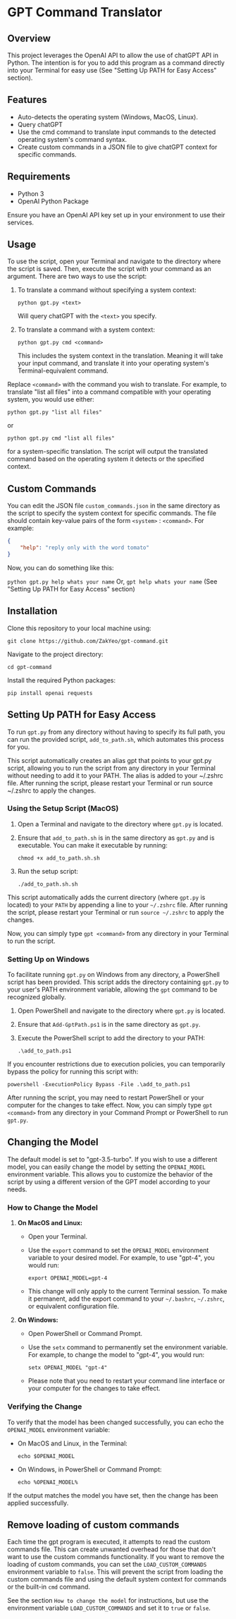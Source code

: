 # GPT Command Translator

## Overview

This project leverages the OpenAI API to allow the use of chatGPT API in Python. The intention is for you to add this program as a command directly into your Terminal for easy use (See "Setting Up PATH for Easy Access" section).

## Features

- Auto-detects the operating system (Windows, MacOS, Linux).
- Query chatGPT
- Use the cmd command to translate input commands to the detected operating system's command syntax.
- Create custom commands in a JSON file to give chatGPT context for specific commands.

## Requirements

- Python 3
- OpenAI Python Package

Ensure you have an OpenAI API key set up in your environment to use their services.

## Usage

To use the script, open your Terminal and navigate to the directory where the script is saved. Then, execute the script with your command as an argument. There are two ways to use the script:

1. To translate a command without specifying a system context:

   `python gpt.py <text>`

   Will query chatGPT with the `<text>` you specify.

2. To translate a command with a system context:

   `python gpt.py cmd <command>`

   This includes the system context in the translation. Meaning it will take your input command, and translate it into your operating system's Terminal-equivalent command.

Replace `<command>` with the command you wish to translate. For example, to translate "list all files" into a command compatible with your operating system, you would use either:

`python gpt.py "list all files"`

or

`python gpt.py cmd "list all files"`

for a system-specific translation. The script will output the translated command based on the operating system it detects or the specified context.

## Custom Commands

You can edit the JSON file `custom_commands.json` in the same directory as the script to specify the system context for specific commands. The file should contain key-value pairs of the form `<system>` : `<command>`. For example:

```json
{
    "help": "reply only with the word tomato"
}
```

Now, you can do something like this:

`python gpt.py help whats your name`
Or,
`gpt help whats your name` (See "Setting Up PATH for Easy Access" section)

## Installation

Clone this repository to your local machine using:

`git clone https://github.com/ZakYeo/gpt-command.git`

Navigate to the project directory:

`cd gpt-command`

Install the required Python packages:

`pip install openai requests`


## Setting Up PATH for Easy Access

To run `gpt.py` from any directory without having to specify its full path, you can run the provided script, `add_to_path.sh`, which automates this process for you.

This script automatically creates an alias gpt that points to your gpt.py script, allowing you to run the script from any directory in your Terminal without needing to add it to your PATH. The alias is added to your ~/.zshrc file. After running the script, please restart your Terminal or run source ~/.zshrc to apply the changes.

### Using the Setup Script (MacOS)

1. Open a Terminal and navigate to the directory where `gpt.py` is located.
2. Ensure that `add_to_path.sh` is in the same directory as `gpt.py` and is executable. You can make it executable by running:

   `chmod +x add_to_path.sh.sh`

3. Run the setup script:

   `./add_to_path.sh.sh`

This script automatically adds the current directory (where `gpt.py` is located) to your `PATH` by appending a line to your `~/.zshrc` file. After running the script, please restart your Terminal or run `source ~/.zshrc` to apply the changes.

Now, you can simply type `gpt <command>` from any directory in your Terminal to run the script.

### Setting Up on Windows

To facilitate running `gpt.py` on Windows from any directory, a PowerShell script has been provided. This script adds the directory containing `gpt.py` to your user's PATH environment variable, allowing the `gpt` command to be recognized globally.

1. Open PowerShell and navigate to the directory where `gpt.py` is located.
2. Ensure that `Add-GptPath.ps1` is in the same directory as `gpt.py`.
3. Execute the PowerShell script to add the directory to your PATH:

   `.\add_to_path.ps1`

If you encounter restrictions due to execution policies, you can temporarily bypass the policy for running this script with:

`powershell -ExecutionPolicy Bypass -File .\add_to_path.ps1`

After running the script, you may need to restart PowerShell or your computer for the changes to take effect. Now, you can simply type `gpt <command>` from any directory in your Command Prompt or PowerShell to run `gpt.py`.

## Changing the Model

The default model is set to "gpt-3.5-turbo". If you wish to use a different model, you can easily change the model by setting the `OPENAI_MODEL` environment variable. This allows you to customize the behavior of the script by using a different version of the GPT model according to your needs.

### How to Change the Model

1. **On MacOS and Linux:**
   - Open your Terminal.
   - Use the `export` command to set the `OPENAI_MODEL` environment variable to your desired model. For example, to use "gpt-4", you would run:

     ```export OPENAI_MODEL=gpt-4```

   - This change will only apply to the current Terminal session. To make it permanent, add the export command to your `~/.bashrc`, `~/.zshrc`, or equivalent configuration file.

2. **On Windows:**
   - Open PowerShell or Command Prompt.
   - Use the `setx` command to permanently set the environment variable. For example, to change the model to "gpt-4", you would run:

     ```setx OPENAI_MODEL "gpt-4"```

   - Please note that you need to restart your command line interface or your computer for the changes to take effect.

### Verifying the Change

To verify that the model has been changed successfully, you can echo the `OPENAI_MODEL` environment variable:

- On MacOS and Linux, in the Terminal:

  ```echo $OPENAI_MODEL```

- On Windows, in PowerShell or Command Prompt:

  ```echo %OPENAI_MODEL%```

If the output matches the model you have set, then the change has been applied successfully.

## Remove loading of custom commands

Each time the gpt program is executed, it attempts to read the custom commands file. This can create unwanted overhead for those that don't want to use the custom commands functionality. If you want to remove the loading of custom commands, you can set the `LOAD_CUSTOM_COMMANDS` environment variable to `false`. This will prevent the script from loading the custom commands file and using the default system context for commands or the built-in `cmd` command.

See the section `How to change the model` for instructions, but use the environment variable `LOAD_CUSTOM_COMMANDS` and set it to `true` or `false`.